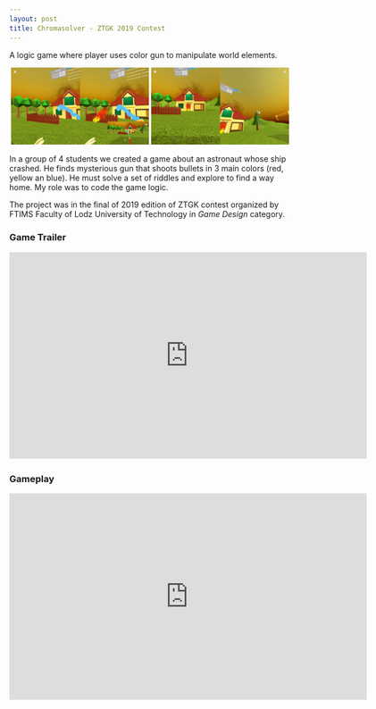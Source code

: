 ```yaml
---
layout: post
title: Chromasolver - ZTGK 2019 Contest
---
```


A logic game where player uses color gun to manipulate world elements.
<p align="middle">
  <img src="/images/transparency1.jpg" width="49%" />
  <img src="/images/rotation1.jpg" width="49%" /> 
</p>

In a group of 4 students we created a game about an astronaut whose ship crashed. He finds mysterious gun that shoots bullets in 3 main colors (red, yellow an blue). He must solve a set of riddles and explore to find a way home. My role was to code the game logic.

The project was in the final of 2019 edition of ZTGK contest organized by FTIMS Faculty of Lodz University of Technology in *Game Design* category.  

### Game Trailer
<iframe src="https://player.vimeo.com/video/342792919" width="640" height="370" frameborder="0" allow="autoplay; fullscreen" allowfullscreen></iframe>

### Gameplay
<iframe src="https://player.vimeo.com/video/342805021" width="640" height="370" frameborder="0" allow="autoplay; fullscreen" allowfullscreen></iframe>
